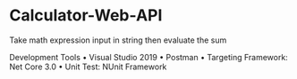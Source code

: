 # Calculator-Web-API
Take math expression input in string then evaluate the sum

Development Tools
•	Visual Studio 2019
•	Postman
•	Targeting Framework: Net Core 3.0
•	Unit Test: NUnit Framework
